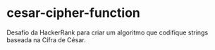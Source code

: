 # cesar-cipher-function
Desafio da HackerRank para criar um algoritmo que codifique strings baseada na Cífra de César.
